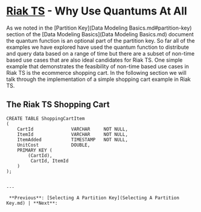 # [Riak TS](README.md) - Why Use Quantums At All

As we noted in the [Partition Key](Data Modeling Basics.md#partition-key) section of the [Data Modeling Basics](Data Modeling Basics.md) document the quantum function is an optional part of the partition key. So far all of the examples we have explored have used the quantum function to distribute and query data based on a range of time but there are a subset of non-time based use cases that are also ideal candidates for Riak TS. One simple example that demonstrates the feasibility of non-time based use cases in Riak TS is the ecommerce shopping cart. In the following section we will talk through the implementation of a simple shopping cart example in Riak TS.


## The Riak TS Shopping Cart



```
CREATE TABLE ShoppingCartItem 
(
	CartId				VARCHAR		NOT NULL,
	ItemId				VARCHAR		NOT NULL,
	ItemAdded			TIMESTAMP	NOT NULL,
	UnitCost			DOUBLE,
	PRIMARY KEY (
		(CartId),
		 CartId, ItemId
	)		
);


---

 **Previous**: [Selecting A Partition Key](Selecting A Partition Key.md) | **Next**: